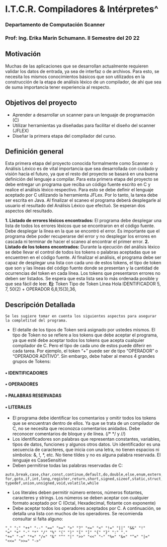 # I.T.C.R. Compiladores & Intérpretes^

### Departamento de Computación Scanner

### Prof: Ing. Erika Marín Schumann. II Semestre del 20 22

## Motivación

Muchas de las aplicaciones que se desarrollan actualmente requieren validar los datos de entrada, ya sea de interfaz o
de archivos. Para esto, se necesita los mismos conocimientos básicos que son utilizados en la construcción de la etapa de
análisis léxico de un compilador, de ahí que sea de suma importancia tener experiencia al respecto.

## Objetivos del proyecto

- Aprender a desarrollar un scanner para un lenguaje de programación (C)
- Utilizar herramientas ya diseñadas para facilitar el diseño del scanner (JFLEX)
- Diseñar la primera etapa del compilador del curso.

## Definición general

Esta primera etapa del proyecto conocida formalmente como Scanner o Análisis Léxico es de vital importancia que sea
desarrollada con cuidado y visión hacía el futuro, ya que el resto del proyecto se basará en una buena definición del lenguaje
a compilar.
Para esta primera etapa del proyecto se debe entregar un programa que reciba un código fuente escrito en C y realice
el análisis léxico respectivo. Para esto se debe definir el lenguaje aceptado por C utilizando la herramienta JFLex. Por lo
tanto, la tarea debe ser escrita en Java.
Al finalizar el scaneo el programa deberá desplegarle al usuario el resultado del Análisis Léxico que efectuó. Se esperan
dos aspectos del resultado.

**1. Listado de errores léxicos encontrados:** El programa debe desplegar una lista de todos los errores léxicos que se
    encontraron en el código fuente. Debe desplegar la línea en la que se encontró el error. Es importante que el
    programa debe poder recuperarse del error y no desplegar los errores en cascada ni terminar de hacer el scaneo al
    encontrar el primer error.
**2. Listado de los tokens encontrados:** Durante la ejecución del análisis léxico se debe llevar el control de todos los
    tokens o palabras aceptadas que se encuentren en el código fuente. Al finalizar el análisis, el programa debe ser
    capaz de desplegar una lista con cada uno de estos tokens, el tipo de token que son y las líneas del código fuente
    donde se presentan y la cantidad de ocurrencias del token en cada línea. Los tokens que presentaron errores no
    deben ser listados. Se espera que esta lista sea lo más ordenada posible y que sea fácil de leer.
**Ej:**
    Token Tipo de Token Línea
    Hola IDENTIFICADOR 5, 7, 50(2)
    + OPERADOR 6,8,15(3),36,

## Descripción Detallada

```
Se les sugiere tomar en cuenta los siguientes aspectos para asegurar la completitud del programa.
```
- El detalle de los tipos de Token será asignado por ustedes mismos. El tipo de Token no se refiere a los tokens que
    debe aceptar el programa, ya que esté debe aceptar todos los tokens que acepta cualquier compilador de C. Pero
    el tipo de cada uno de estos puede diferir en cada tarea. Por ejemplo, el token “+” puede ser de tipo “OPERADOR”
    o “OPERADOR ADITIVO”. Sin embargo, debe haber al menos 4 grandes grupos de Tokens:

#### • IDENTIFICADORES

#### • OPERADORES

#### • PALABRAS RESERVADAS

#### • LITERALES


- El programa debe identificar los comentarios y omitir todos los tokens que se encuentran dentro de ellos. Ya que se
    trata de un compilador de C, no se necesita que reconozca comentarios anidados. Debe reconocer comentarios de
    bloque y de línea. (/* */ y //)
- Los identificadores son palabras que representan constantes, variables, tipos de datos, funciones y algunos otros
    datos. Un identificador es una secuencia de caracteres, que inicia con una letra, no tienen espacios ni símbolos: &,
    !, *, etc. No tiene tildes y no es alguna palabra reservada. El lenguaje es CaseSensitive
- Deben permitirse todas las palabras reservadas de C:

```
auto,break,case,char,const,continue,default,do,double,else,enum,extern,float,
for,goto,if,int,long,register,return,short,signed,sizeof,static,struct,switch,
typedef,union,unsigned,void,volatile,while
```
- Los literales deben permitir número enteros, números flotantes, caracteres y strings. Los números se deben aceptar
    con cualquier formato aceptado por C (Octal, Hexadecimal, flotante con exponente)
- Debe aceptar todos los operadores aceptados por C. A continuación, se detalla una lista con muchos de los
    operadores. Se recomienda consultar si falta alguno:
```
"," ";" "++" "--" "==" ">=" ">" "?" "<=" "<" "!=" "||" "&&" "!"
"=" "+" "-" "*" "/" "%" "(" ")" "[" "]" "{" "}" ":" "."
"+=" "-=" "*=" "/=" "&" "^" "|" ">>" "<<" "~" "%=" "&=" "^=" "|="
"<<=" ">>=" "->"
```

